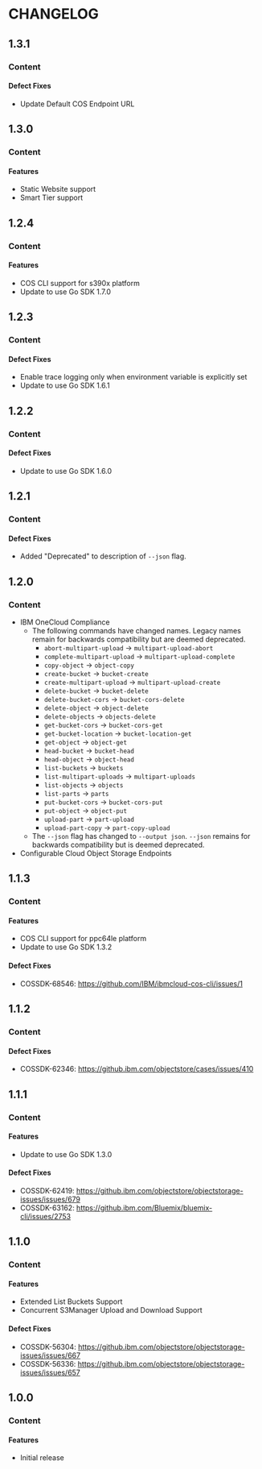 # CHANGELOG

## 1.3.1

### Content

#### Defect Fixes

* Update Default COS Endpoint URL

## 1.3.0

### Content

#### Features

* Static Website support
* Smart Tier support

## 1.2.4

### Content

#### Features

* COS CLI support for s390x platform
* Update to use Go SDK 1.7.0

## 1.2.3

### Content

#### Defect Fixes

* Enable trace logging only when environment variable is explicitly set
* Update to use Go SDK 1.6.1

## 1.2.2

### Content

#### Defect Fixes

* Update to use Go SDK 1.6.0

## 1.2.1

### Content

#### Defect Fixes

* Added "Deprecated" to description of `--json` flag.

## 1.2.0

### Content

* IBM OneCloud Compliance
  * The following commands have changed names.  Legacy names remain for backwards compatibility but are deemed deprecated.
    * `abort-multipart-upload` -> `multipart-upload-abort`
    * `complete-multipart-upload` -> `multipart-upload-complete`
    * `copy-object` -> `object-copy`
    * `create-bucket` -> `bucket-create`
    * `create-multipart-upload` -> `multipart-upload-create`
    * `delete-bucket` -> `bucket-delete`
    * `delete-bucket-cors` -> `bucket-cors-delete`
    * `delete-object` -> `object-delete`
    * `delete-objects` -> `objects-delete`
    * `get-bucket-cors` -> `bucket-cors-get`
    * `get-bucket-location` -> `bucket-location-get`
    * `get-object` -> `object-get`
    * `head-bucket` -> `bucket-head`
    * `head-object` -> `object-head`
    * `list-buckets` -> `buckets`
    * `list-multipart-uploads` -> `multipart-uploads`
    * `list-objects` -> `objects`
    * `list-parts` -> `parts`
    * `put-bucket-cors` -> `bucket-cors-put`
    * `put-object` -> `object-put`
    * `upload-part` -> `part-upload`
    * `upload-part-copy` -> `part-copy-upload`
  * The `--json` flag has changed to `--output json`.  `--json` remains for backwards compatibility but is deemed deprecated.
* Configurable Cloud Object Storage Endpoints

## 1.1.3

### Content

#### Features

* COS CLI support for ppc64le platform
* Update to use Go SDK 1.3.2

#### Defect Fixes

* COSSDK-68546: <https://github.com/IBM/ibmcloud-cos-cli/issues/1>

## 1.1.2

### Content

#### Defect Fixes

* COSSDK-62346: <https://github.ibm.com/objectstore/cases/issues/410>

## 1.1.1

### Content

#### Features

* Update to use Go SDK 1.3.0

#### Defect Fixes

* COSSDK-62419: <https://github.ibm.com/objectstore/objectstorage-issues/issues/679>
* COSSDK-63162: <https://github.ibm.com/Bluemix/bluemix-cli/issues/2753>

## 1.1.0

### Content

#### Features

* Extended List Buckets Support
* Concurrent S3Manager Upload and Download Support

#### Defect Fixes

* COSSDK-56304: <https://github.ibm.com/objectstore/objectstorage-issues/issues/667>
* COSSDK-56336: <https://github.ibm.com/objectstore/objectstorage-issues/issues/657>

## 1.0.0

### Content

#### Features

* Initial release
